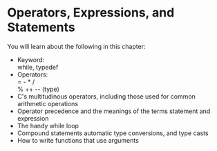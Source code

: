 # Operators, Expressions, and Statements #
You will learn about the following in this chapter:
* Keyword:<br/>
  while, typedef
* Operators:<br/>
  = - * /<br/>
  % ++ -- (type)
* C's multitudinous operators, including those used for common arithmetic operations
* Operator precedence and the meanings of the terms statement and expression
* The handy while loop
* Compound statements automatic type conversions, and type casts
* How to write functions that use arguments